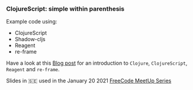 ### ClojureScript: simple within parenthesis

Example code using:
* ClojureScript
* Shadow-cljs
* Reagent
* re-frame

Have a look at this [Blog post](https://davidvujic.blogspot.com/2021/01/simple-within-parentheses.html) 
for an introduction to `Clojure`, `ClojureScript`, `Reagent` and `re-frame`.


Slides in :sweden: used in the January 20 2021 [FreeCode MeetUp Series](https://freecode-meetup-series.confetti.events)
